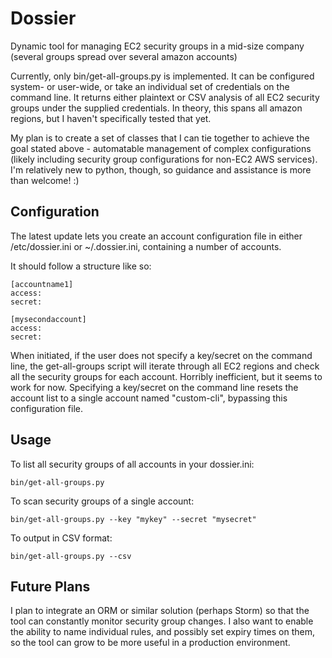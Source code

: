 Dossier
=======

Dynamic tool for managing EC2 security groups in a mid-size company (several groups spread over several amazon accounts)

Currently, only bin/get-all-groups.py is implemented. It can be configured system- or user-wide, or take an individual set of credentials on the command line. It returns either plaintext or CSV analysis of all EC2 security groups under the supplied credentials. In theory, this spans all amazon regions, but I haven't specifically tested that yet.

My plan is to create a set of classes that I can tie together to achieve the goal stated above - automatable management of complex configurations (likely including security group configurations for non-EC2 AWS services). I'm relatively new to python, though, so guidance and assistance is more than welcome! :)

Configuration
-------------

The latest update lets you create an account configuration file in either /etc/dossier.ini or ~/.dossier.ini, containing a number of accounts. 

It should follow a structure like so:

    [accountname1]
    access:
    secret:

    [mysecondaccount]
    access:
    secret:

When initiated, if the user does not specify a key/secret on the command line, the get-all-groups script will iterate through all EC2 regions and check all the security groups for each account. Horribly inefficient, but it seems to work for now. Specifying a key/secret on the command line resets the account list to a single account named "custom-cli", bypassing this configuration file.

Usage
-----

To list all security groups of all accounts in your dossier.ini:

    bin/get-all-groups.py

To scan security groups of a single account:

    bin/get-all-groups.py --key "mykey" --secret "mysecret"

To output in CSV format:

    bin/get-all-groups.py --csv

Future Plans
------------

I plan to integrate an ORM or similar solution (perhaps Storm) so that the tool can constantly monitor security group changes. I also want to enable the ability to name individual rules, and possibly set expiry times on them, so the tool can grow to be more useful in a production environment. 
